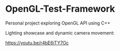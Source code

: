 # OpenGL-Test-Framework
Personal project exploring OpenGL API using C++


Lighting showcase and dynamic camera movement:

https://youtu.be/r4bE6iTY7Oc
